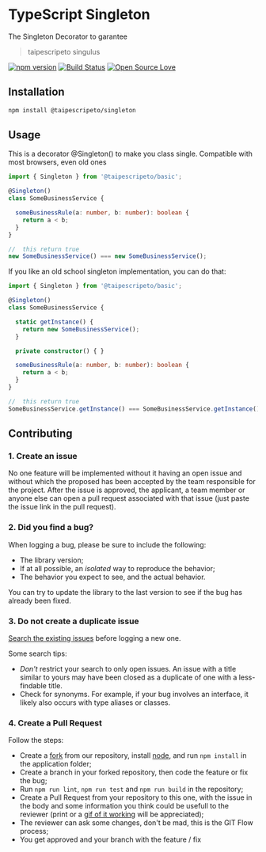 # TypeScript Singleton
The Singleton Decorator to garantee

> taipescripeto singulus

[![npm version](https://badge.fury.io/js/@taipescripeto/singleton.svg)](https://badge.fury.io/js/@taipescripeto/singleton)
[![Build Status](https://travis-ci.org/lordazzi/taipescripeto-singleton.svg?branch=master)](https://travis-ci.org/lordazzi/taipescripeto-singleton)
[![Open Source Love](https://badges.frapsoft.com/os/mit/mit.svg?v=102)](https://github.com/lordazzi/taipescripeto-singleton/blob/master/LICENSE)

## Installation
```bash
npm install @taipescripeto/singleton
```

## Usage
This is a decorator @Singleton() to make you class single.
Compatible with most browsers, even old ones

```typescript
import { Singleton } from '@taipescripeto/basic';

@Singleton()
class SomeBusinessService {

  someBusinessRule(a: number, b: number): boolean {
    return a < b;
  }
}

//  this return true
new SomeBusinessService() === new SomeBusinessService();
```

If you like an old school singleton implementation, you can do that:
```typescript
import { Singleton } from '@taipescripeto/basic';

@Singleton()
class SomeBusinessService {

  static getInstance() {
    return new SomeBusinessService();
  }

  private constructor() { }

  someBusinessRule(a: number, b: number): boolean {
    return a < b;
  }
}

//  this return true
SomeBusinessService.getInstance() === SomeBusinessService.getInstance();
```

## Contributing

### 1. Create an issue
No one feature will be implemented without it having an open issue and without which the proposed has been accepted by the team responsible for the project. After the issue is approved, the applicant, a team member or anyone else can open a pull request associated with that issue (just paste the issue link in the pull request).

### 2. Did you find a bug?
When logging a bug, please be sure to include the following:
 * The library version;
 * If at all possible, an *isolated* way to reproduce the behavior;
 * The behavior you expect to see, and the actual behavior.

You can try to update the library to the last version to see if the bug has already been fixed.

### 3. Do not create a duplicate issue
[Search the existing issues](https://github.com/lordazzi/taipescripeto-basic/search?type=Issues) before logging a new one.

Some search tips:
 * *Don't* restrict your search to only open issues. An issue with a title similar to yours may have been closed as a duplicate of one with a less-findable title.
 * Check for synonyms. For example, if your bug involves an interface, it likely also occurs with type aliases or classes.

### 4. Create a Pull Request
Follow the steps:

 * Create a [fork](https://guides.github.com/activities/forking/) from our repository, install [node](https://nodejs.org/), and run `npm install` in the application folder;
 * Create a branch in your forked repository, then code the feature or fix the bug;
 * Run `npm run lint`, `npm run test` and `npm run build` in the repository;
 * Create a Pull Request from your repository to this one, with the issue in the body and some information you think could be usefull to the reviewer (print or a [gif of it working](https://www.screentogif.com/) will be appreciated);
 * The reviewer can ask some changes, don't be mad, this is the GIT Flow process;
 * You get approved and your branch with the feature / fix 